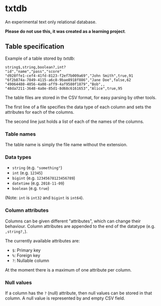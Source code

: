 # txtdb

An experimental text only relational database.

**Please do not use this, it was created as a learning project**.


## Table specification

Example of a table stored by _txtdb_:

```csv
string$,string,boolean?,int?
"id","name","pass","score"
"d928ffe1-cef4-41fd-8123-f2ef7b009a69","John Smith",true,91
"6f2b874a-7849-4115-a6c8-9bae8918f886","Jane Doe",false,62
"49064480-4056-4a08-aff9-4af9580f1879","Bob",,
"48da7211-3648-4a8e-85d1-8d68c6161653","Alice",true,95
```

The table files are stored in the CSV format, for easy parsing by other tools.

The first line of a file specifies the data type of each column and sets the
attributes for each of the columns.

The second line just holds a list of each of the names of the columns.


### Table names

The table name is simply the file name without the extension.


### Data types

- `string`   (e.g. `"something"`)
- `int`      (e.g. `12345`)
- `bigint`   (e.g. `12345678123456789`)
- `datetime` (e.g. `2018-11-09`)
- `boolean`  (e.g. `true`)

(Note: `int` is `int32` and `bigint` is `int64`).


### Column attributes

Columns can be given different "attributes", which can change their behaviour.
Column attributes are appended to the end of the datatype (e.g. `,string?,`).

The currently available attributes are:

- `$`: Primary key
- `%`: Foreign key
- `?`: Nullable column

At the moment there is a maximum of one attribute per column.


### Null values

If a column has the `?` (null) attribute, then null values can be stored in
that column. A null value is represented by and empty CSV field.


[//]: https://en.wikipedia.org/wiki/Relational_database (Releational database)
[//]: https://en.wikipedia.org/wiki/Unique_key (Prmiary key)
[//]: https://en.wikipedia.org/wiki/Foreign_key (Foreign key)
